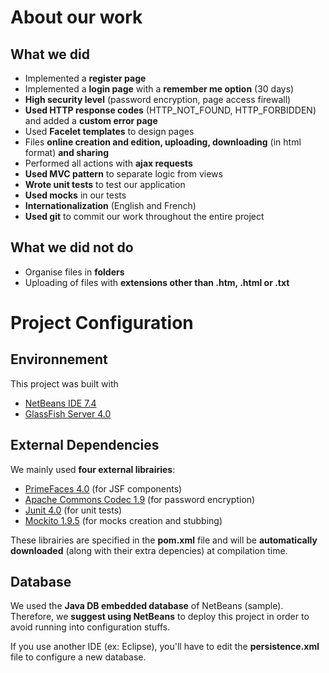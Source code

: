 About our work
=

What we did
-

* Implemented a **register page**
* Implemented a **login page** with a **remember me option** (30 days)
* **High security level** (password encryption, page access firewall)
* **Used HTTP response codes** (HTTP_NOT_FOUND, HTTP_FORBIDDEN) and added a **custom error page**
* Used **Facelet templates** to design pages
* Files **online creation and edition, uploading, downloading** (in html format) **and sharing**
* Performed all actions with **ajax requests**
* **Used MVC pattern** to separate logic from views
* **Wrote unit tests** to test our application
* **Used mocks** in our tests
* **Internationalization** (English and French)
* **Used git** to commit our work throughout the entire project

What we did not do
-

* Organise files in **folders**
* Uploading of files with **extensions other than .htm, .html or .txt**

Project Configuration
=

Environnement
-
This project was built with

* [NetBeans IDE 7.4](https://netbeans.org/community/releases/74/)
* [GlassFish Server 4.0](https://glassfish.java.net/)

External Dependencies
-
We mainly used **four external librairies**:

* [PrimeFaces 4.0](http://primefaces.org/) (for JSF components)
* [Apache Commons Codec 1.9](http://commons.apache.org/) (for password encryption)
* [Junit 4.0](http://junit.org/) (for unit tests)
* [Mockito 1.9.5](http://code.google.com/p/mockito/) (for mocks creation and stubbing)

These librairies are specified in the **pom.xml** file and will be **automatically downloaded** (along with their extra depencies) at compilation time.

Database
-
We used the **Java DB embedded database** of NetBeans (sample). 
Therefore, we **suggest using NetBeans** to deploy this project
in order to avoid running into configuration stuffs.

If you use another IDE (ex: Eclipse), you'll have to edit the **persistence.xml**
file to configure a new database.
